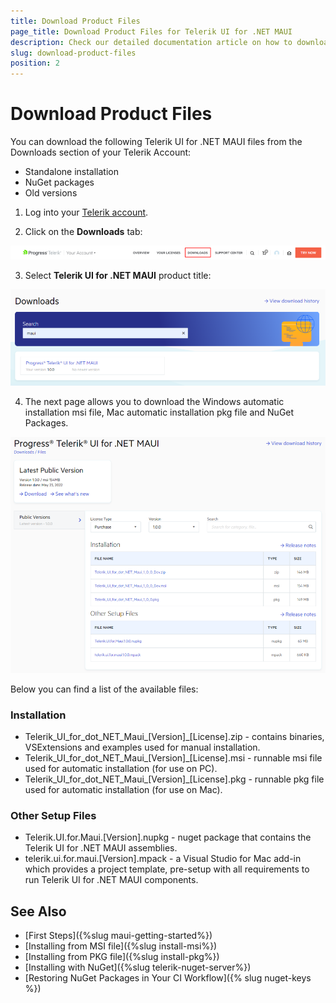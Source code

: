 ```yaml
---
title: Download Product Files
page_title: Download Product Files for Telerik UI for .NET MAUI
description: Check our detailed documentation article on how to download product files for Telerik UI for .NET MAUI.
slug: download-product-files
position: 2
---
```


# Download Product Files

You can download the following Telerik UI for .NET MAUI files from the Downloads section of your Telerik Account:

* Standalone installation
* NuGet packages
* Old versions

1. Log into your [Telerik account](https://www.telerik.com/account/).

2. Click on the __Downloads__ tab:

 ![Download Telerik .NET MAUI](images/download_product_files_1.png)

3. Select __Telerik UI for .NET MAUI__ product title:

 ![Telerik .ENT MAUI Product](images/download_product_files_2.png)

4. The next page allows you to download the Windows automatic installation msi file, Mac automatic installation pkg file and NuGet Packages.

 ![Telerik .NET MAUI Download Product Files](images/download_product_files_3.png)

Below you can find a list of the available files:

### Installation

* Telerik_UI_for_dot_NET_Maui_[Version]_[License].zip - contains binaries, VSExtensions and examples used for manual installation.
* Telerik_UI_for_dot_NET_Maui_[Version]_[License].msi - runnable msi file used for automatic installation (for use on PC).
* Telerik_UI_for_dot_NET_Maui_[Version]_[License].pkg - runnable pkg file used for automatic installation (for use on Mac).

### Other Setup Files

* Telerik.UI.for.Maui.[Version].nupkg - nuget package that contains the Telerik UI for .NET MAUI assemblies. 
* telerik.ui.for.maui.[Version].mpack - a Visual Studio for Mac add-in which provides a project template, pre-setup with all requirements to run Telerik UI for .NET MAUI components.

## See Also

- [First Steps]({%slug maui-getting-started%})
- [Installing from MSI file]({%slug install-msi%})
- [Installing from PKG file]({%slug install-pkg%})
- [Installing with NuGet]({%slug telerik-nuget-server%})
- [Restoring NuGet Packages in Your CI Workflow]({% slug nuget-keys %})

